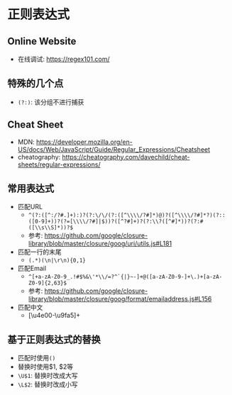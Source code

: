 # 正则表达式

## Online Website

- 在线调试: <https://regex101.com/>

## 特殊的几个点

- `(?:)`: 该分组不进行捕获

## Cheat Sheet

- MDN: <https://developer.mozilla.org/en-US/docs/Web/JavaScript/Guide/Regular_Expressions/Cheatsheet>
- cheatography: <https://cheatography.com/davechild/cheat-sheets/regular-expressions/>

## 常用表达式

- 匹配URL
  - `^(?:([^:/?#.]+):)?(?:\/\/(?:([^\\\\/?#]*)@)?([^\\\\/?#]*?)(?::([0-9]+))?(?=[\\\\/?#]|$))?([^?#]+)?(?:\\?([^#]*))?(?:#([\\s\\S]*))?$`
  - 参考: <https://github.com/google/closure-library/blob/master/closure/goog/uri/utils.js#L181>
- 匹配一行的末尾
  - `(.*)(\n|\r\n){0,1}`
- 匹配Email
  - ```^[+a-zA-Z0-9_.!#$%&\'*\\/=?^`{|}~-]+@([a-zA-Z0-9-]+\.)+[a-zA-Z0-9]{2,63}$```
  - 参考: <https://github.com/google/closure-library/blob/master/closure/goog/format/emailaddress.js#L156>
- 匹配中文
  - [\u4e00-\u9fa5]+

## 基于正则表达式的替换

- 匹配时使用`()`
- 替换时使用$1, $2等
- `\U$1`: 替换时改成大写
- `\L$2`: 替换时改成小写